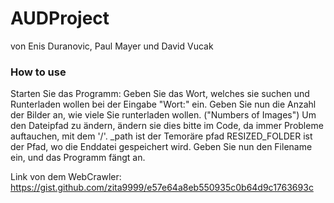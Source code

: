 # AUDProject
von Enis Duranovic, Paul Mayer und David Vucak

### How to use
Starten Sie das Programm:
Geben Sie das Wort, welches sie suchen und Runterladen wollen bei der Eingabe "Wort:" ein.
Geben Sie nun die Anzahl der Bilder an, wie viele Sie runterladen wollen. ("Numbers of Images")
Um den Dateipfad zu ändern, ändern sie dies bitte im Code, da immer Probleme auftauchen, mit dem '/'.
_path ist der Temoräre pfad
RESIZED_FOLDER ist der Pfad, wo die Enddatei gespeichert wird.
Geben Sie nun den Filename ein, und das Programm fängt an.


Link von dem WebCrawler:
https://gist.github.com/zita9999/e57e64a8eb550935c0b64d9c1763693c
